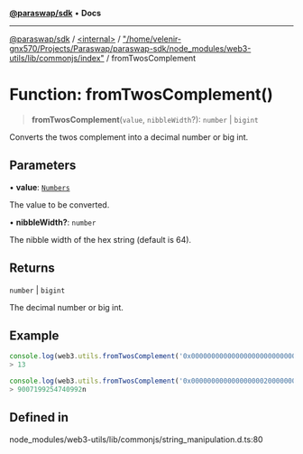[**@paraswap/sdk**](../../../../README.md) • **Docs**

***

[@paraswap/sdk](../../../../globals.md) / [\<internal\>](../../../README.md) / ["/home/velenir-gnx570/Projects/Paraswap/paraswap-sdk/node\_modules/web3-utils/lib/commonjs/index"](../README.md) / fromTwosComplement

# Function: fromTwosComplement()

> **fromTwosComplement**(`value`, `nibbleWidth`?): `number` \| `bigint`

Converts the twos complement into a decimal number or big int.

## Parameters

• **value**: [`Numbers`](../../../type-aliases/Numbers.md)

The value to be converted.

• **nibbleWidth?**: `number`

The nibble width of the hex string (default is 64).

## Returns

`number` \| `bigint`

The decimal number or big int.

## Example

```ts
console.log(web3.utils.fromTwosComplement('0x0000000000000000000000000000000d', 32'));
> 13

console.log(web3.utils.fromTwosComplement('0x00000000000000000020000000000000', 32));
> 9007199254740992n
```

## Defined in

node\_modules/web3-utils/lib/commonjs/string\_manipulation.d.ts:80
